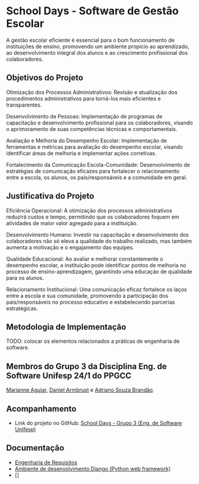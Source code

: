 # School Days - Software de Gestão Escolar

A gestão escolar eficiente é essencial para o bom funcionamento de instituições de ensino, promovendo um ambiente propício ao aprendizado, ao desenvolvimento integral
dos alunos e ao crescimento profissional dos colaboradores. 

## Objetivos do Projeto

Otimização dos Processos Administrativos: Revisão e atualização dos procedimentos administrativos para torná-los mais eficientes e transparentes.

Desenvolvimento de Pessoas: Implementação de programas de capacitação e desenvolvimento profissional para os colaboradores, visando o aprimoramento de suas competências técnicas e comportamentais.

Avaliação e Melhoria do Desempenho Escolar: Implementação de ferramentas e métricas para avaliação do desempenho escolar, visando identificar áreas de melhoria e implementar ações corretivas.

Fortalecimento da Comunicação Escola-Comunidade: Desenvolvimento de estratégias de comunicação eficazes para fortalecer o relacionamento entre a escola, os alunos, os pais/responsáveis e a comunidade em geral.

## Justificativa do Projeto

Eficiência Operacional: A otimização dos processos administrativos reduzirá custos e tempo, permitindo que os colaboradores foquem em atividades de maior valor agregado para a instituição.

Desenvolvimento Humano: Investir na capacitação e desenvolvimento dos colaboradores não só eleva a qualidade do trabalho realizado, mas também aumenta a motivação e o engajamento das equipes.

Qualidade Educacional: Ao avaliar e melhorar constantemente o desempenho escolar, a instituição pode identificar pontos de melhoria no processo de ensino-aprendizagem, garantindo uma educação de qualidade para os alunos.

Relacionamento Institucional: Uma comunicação eficaz fortalece os laços entre a escola e sua comunidade, promovendo a participação dos pais/responsáveis no processo educativo e estabelecendo parcerias estratégicas.

## Metodologia de Implementação

TODO: colocar os elementos relacionados a práticas de engenharia de software. 

## Membros do Grupo 3 da Disciplina Eng. de Software Unifesp 24/1 do PPGCC

[Marianne Aguiar](mailto:mariannehaguiar@gmail.com), [Daniel Armbrust](mailto:darmbrust@gmail.com) e [Adriano Souza Brandão](asbmails2@gmail.com).

## Acompanhamento

- Link do projeto no GitHub: [School Days - Grupo 3 (Eng. de Software Unifesp)](https://github.com/users/asbmails2/projects/4)

## Documentação

- [Engenharia de Requisitos](/docs/engenharia-de-requisitos.md)
- [Ambiente de desenvolvimento Django (Python web framework)](/docs/django-ambiente-dev.md)
- []